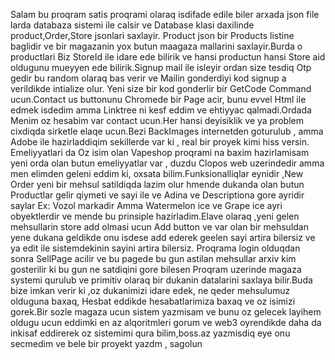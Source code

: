 Salam bu proqram satis proqrami olaraq isdifade edile biler arxada json file larda databaza sistemi ile calsir ve Database klasi daxilinde product,Order,Store jsonlari saxlayir.
Product json bir Products listine baglidir ve bir magazanin yox butun maagaza mallarini saxlayir.Burda o productlari Biz StoreId ile idare ede bilirik ve hansi productun hansi Store
aid oldugunu mueyyen ede bilirik.Signup mail ile isleyir ordan size tesdiq Otp gedir bu random olaraq bas verir ve Mailin gonderdiyi kod signup a verildikde intialize olur.
Yeni size bir kod gonderlir bir GetCode Command ucun.Contact us buttonunu Chromede bir Page acir, bunu evvel Html ile edmek isdedim amma Linktree ni kesf eddim ve ehtiyyac 
qalmadi.Ordada Menim oz hesabim var contact ucun.Her hansi deyisiklik ve ya problem cixdiqda sirketle elaqe ucun.Bezi BackImages internetden goturulub , amma Adobe ile hazirladdiqim sekillerde var ki , real bir proyek kimi hiss versin.
Emeliyyatlari da Oz isim olan Vapeshop proqrami na baxim hazirlamisam yeni orda olan butun emeliyyatlar var  , duzdu Clopos web uzerindedir amma men elimden geleni eddim ki,
oxsata bilim.Funksionalliqlar eynidir ,New Order yeni bir mehsul satildiqda lazim olur hmende dukanda olan butun Productlar gelir qiymeti ve sayi ile ve Adina ve  Descriptiona
gore ayridir saylar Ex: Vozol markadir Amma Watermelon ice ve Grape ice ayri obyektlerdir ve mende bu prinsiple hazirladim.Elave olaraq ,yeni gelen mehsullarin store add olmasi
ucun Add button ve var olan bir mehsuldan yene dukana geldikde onu isdese add ederek geelen sayi artira bilersiz ve ya edit ile sistemdekinin sayini artira bilersiz.
Proqrama login olduqdan sonra SellPage acilir ve bu pagede bu gun astilan mehsullar arxiv kim gosterilir ki bu gun ne satdiqini gore bilesen
Proqram uzerinde magaza systemi qurulub ve primitiv olaraq bir dukanin datalarini saxlaya bilir.Buda bize imkan verir ki ,oz dukanimizi idare edek, ne qeder mehsulumuz olduguna baxaq, Hesbat eddikde hesabatlarimiza baxaq ve oz isimizi gorek.Bir sozle magaza ucun sistem yazmisam ve bunu oz gelecek layihem oldugu ucun eddimki en az alqoritmleri gorum ve web3 oyrendikde daha da inkisaf eddirerek oz sistemimi qura bilim,boss.az yazmisdiq eye onu secmedim ve bele bir proyekt yazdm , sagolun 

